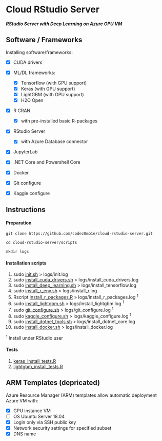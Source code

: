 
# Cloud RStudio Server

___RStudio Server with Deep Learning on Azure GPU VM___


## Software / Frameworks

Installing software/frameworks:

- [x] CUDA drivers
- [x] ML/DL frameworks:
  - [x] Tensorflow (with GPU support)
  - [x] Keras (with GPU support)
  - [x] LightGBM (with GPU support)
  - [x] H2O Open
- [x] R CRAN 
  - [x] with pre-installed basic R-packages
- [x] RStudio Server
  - [x] with Azure Database connector
- [x] JupyterLab
- [x] .NET Core and Powershell Core
- [x] Docker
- [x] Git configure
- [x] Kaggle configure


## Instructions

#### Preparation

`git clone https://github.com/codez0mb1e/cloud-rstudio-server.git`

`cd cloud-rstudio-server/scripts`

`mkdir logs`


#### Installation scripts

1. sudo [init.sh](/scripts/init.sh) > logs/init.log
1. sudo [install_cuda_drivers.sh](/scripts/install_cuda_drivers.v10.0.sh) > logs/install_cuda_drivers.log
1. sudo [install_deep_learning.sh](/scripts/install_tensorflow.sh) > logs/install_tensorflow.log
1. sudo [install_r_env.sh](/scripts/install_r.sh) > logs/install_r.log
1. Rscript [install_r_packages.R](/scripts/install_r_packages.R) > logs/install_r_packages.log <sup>1</sup>
1. sudo [install_lightgbm.sh](/scripts/install_lightgbm.sh) > logs/install_lightgbm.log <sup>1</sup>
1. sudo [git_configure.sh](/scripts/git_configure.sh) > logs/git_configure.log <sup>1</sup>
1. sudo [kaggle_configure.sh](/scripts/kaggle_configure.sh) > logs/kaggle_configure.log <sup>1</sup>
1. sudo [install_dotnet_tools.sh](/scripts/install_dotnet_core.sh) > logs/install_dotnet_core.log
1. sudo [install_docker.sh](/scripts/install_docker.sh) > logs/install_docker.log

<sup>1</sup> Install under RStudio user

#### Tests

1. [keras_install_tests.R](/tests/keras_install_tests.R)
1. [lightgbm_install_tests.R](/tests/lightgbm_install_tests.R)



## ARM Templates (depricated)

Azure Resource Manager (ARM) templates allow automatic deployment Azure VM with:

- [x] GPU instance VM
- [ ] OS Ubuntu Server 18.04
- [x] Login only via SSH public key
- [x] Network security settings for specified subset
- [x] DNS name
